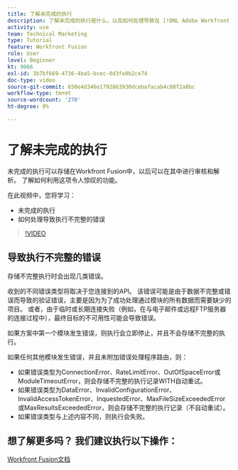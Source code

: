 ```yaml
---
title: 了解未完成的执行
description: 了解未完成的执行是什么，以及如何处理导致在 [!DNL Adobe Workfront Fusion].
activity: use
team: Technical Marketing
type: Tutorial
feature: Workfront Fusion
role: User
level: Beginner
kt: 9066
exl-id: 3b7bf669-4736-4ba5-bcec-0d3fe0b2ce74
doc-type: video
source-git-commit: 650e4d346e1792863930dcebafacab4c88f2a8bc
workflow-type: tm+mt
source-wordcount: '270'
ht-degree: 0%

---
```


# 了解未完成的执行

未完成的执行可以存储在Workfront Fusion中，以后可以在其中进行审核和解析。 了解如何利用这项令人惊叹的功能。

在此视频中，您将学习：

* 未完成的执行
* 如何处理导致执行不完整的错误

>[!VIDEO](https://video.tv.adobe.com/v/335307/?quality=12&learn=on)

## 导致执行不完整的错误

存储不完整执行时会出现几类错误。

收到的不同错误类型将取决于您连接到的API。 该错误可能是由于数据不完整或错误而导致的验证错误，主要是因为为了成功处理通过模块的所有数据而需要缺少的项目。 或者，由于临时或长期连接失败（例如，在与电子邮件或远程FTP服务器的连接过程中），最终目标的不可用性可能会导致错误。

如果方案中第一个模块发生错误，则执行会立即停止，并且不会存储不完整的执行。

如果任何其他模块发生错误，并且未附加错误处理程序路由，则：

* 如果错误类型为ConnectionError、RateLimitError、OutOfSpaceError或ModuleTimeoutError，则会存储不完整的执行记录WITH自动重试。
* 如果错误类型为DataError、InvalidConfigurationError、InvalidAccessTokenError、InquestedError、MaxFileSizeExceededError或MaxResultsExceededError，则会存储不完整的执行记录（不自动重试）。
* 如果错误类型与上述内容不同，则执行会失败。

## 想了解更多吗？ 我们建议执行以下操作：

[Workfront Fusion文档](https://experienceleague.adobe.com/docs/workfront/using/adobe-workfront-fusion/workfront-fusion-2.html?lang=en)
